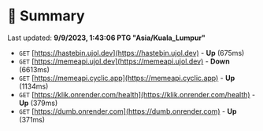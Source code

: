 # 📖 Summary
Last updated: **9/9/2023, 1:43:06 PTG "Asia/Kuala_Lumpur"**

- `GET` [https://hastebin.ujol.dev](https://hastebin.ujol.dev) - **Up** (675ms)
- `GET` [https://memeapi.ujol.dev](https://memeapi.ujol.dev) - **Down** (6613ms)
- `GET` [https://memeapi.cyclic.app](https://memeapi.cyclic.app) - **Up** (1134ms)
- `GET` [https://klik.onrender.com/health](https://klik.onrender.com/health) - **Up** (379ms)
- `GET` [https://dumb.onrender.com](https://dumb.onrender.com) - **Up** (371ms)
